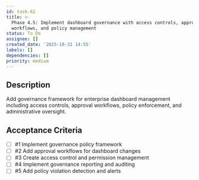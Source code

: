 ```yaml
---
id: task-62
title: >-
  Phase 4.5: Implement dashboard governance with access controls, approval
  workflows, and policy management
status: To Do
assignee: []
created_date: '2025-10-31 14:55'
labels: []
dependencies: []
priority: medium
---
```


## Description

<!-- SECTION:DESCRIPTION:BEGIN -->
Add governance framework for enterprise dashboard management including access controls, approval workflows, policy enforcement, and administrative oversight.
<!-- SECTION:DESCRIPTION:END -->

## Acceptance Criteria
<!-- AC:BEGIN -->
- [ ] #1 Implement governance policy framework
- [ ] #2 Add approval workflows for dashboard changes
- [ ] #3 Create access control and permission management
- [ ] #4 Implement governance reporting and auditing
- [ ] #5 Add policy violation detection and alerts
<!-- AC:END -->
